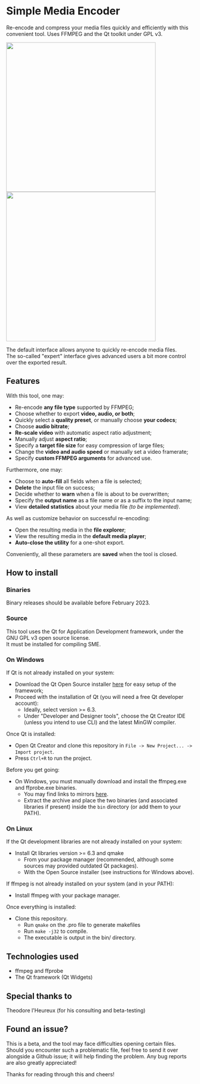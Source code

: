 # Simple Media Encoder
Re-encode and compress your media files quickly and efficiently with this convenient tool. Uses FFMPEG and the Qt toolkit under GPL v3.

<div>
  <img height=400 src=https://user-images.githubusercontent.com/43908636/214199765-8b79ab79-b069-48e8-b41d-de67893a2b1f.png />
  <img height=400 src=https://user-images.githubusercontent.com/43908636/214199849-85893425-2850-44c1-92f8-ff6c2edcb525.png />  
</div>  
  
The default interface allows anyone to quickly re-encode media files.  
The so-called "expert" interface gives advanced users a bit more control over the exported result.
  
## Features
With this tool, one may:

- Re-encode **any file type** supported by FFMPEG;
- Choose whether to export **video, audio, or both**;
- Quickly select a **quality preset**, or manually choose **your codecs**;
- Choose **audio bitrate**;
- **Re-scale video** with automatic aspect ratio adjustment;
- Manually adjust **aspect ratio**;
- Specify a **target file size** for easy compression of large files;
- Change the **video and audio speed** or manually set a video framerate;
- Specify **custom FFMPEG arguments** for advanced use.

Furthermore, one may:

- Choose to **auto-fill** all fields when a file is selected;
- **Delete** the input file on success;
- Decide whether to **warn** when a file is about to be overwritten;
- Specify the **output name** as a file name or as a suffix to the input name;
- View **detailed statistics** about your media file *(to be implemented)*.

As well as customize behavior on successful re-encoding:

- Open the resulting media in the **file explorer**;
- View the resulting media in the **default media player**;
- **Auto-close the utility** for a one-shot export.

Conveniently, all these parameters are **saved** when the tool is closed.

## How to install
### Binaries
Binary releases should be available before February 2023.

### Source
This tool uses the Qt for Application Development framework, under the GNU GPL v3 open source license.  
It must be installed for compiling SME.

### On Windows
If Qt is not already installed on your system:
- Download the Qt Open Source installer <a href=https://www.qt.io/download-qt-installer>here</a> for easy setup of the framework;
- Proceed with the installation of Qt (you will need a free Qt developer account):
  - Ideally, select version >= 6.3.
  - Under "Developer and Designer tools", choose the Qt Creator IDE (unless you intend to use CLI) and the latest MinGW compiler.

Once Qt is installed:
- Open Qt Creator and clone this repository in `File -> New Project... -> Import project`.
- Press `Ctrl+R` to run the project.

Before you get going:
- On Windows, you must manually download and install the ffmpeg.exe and ffprobe.exe binaries.
  - You may find links to mirrors <a href=https://ffmpeg.org/download.html#build-windows>here</a>.
  - Extract the archive and place the two binaries (and associated libraries if present) inside the `bin` directory (or add them to your PATH).
  
### On Linux
If the Qt development libraries are not already installed on your system:
- Install Qt libraries version >= 6.3 and qmake
  - From your package manager (recommended, although some sources may provided outdated Qt packages).
  - With the Open Source installer (see instructions for Windows above).
 
If ffmpeg is not already installed on your system (and in your PATH):
- Install ffmpeg with your package manager.

Once everything is installed:
- Clone this repository.
  - Run `qmake` on the .pro file to generate makefiles
  - Run `make -j32` to compile.
  - The executable is output in the bin/ directory.
  
## Technologies used
- ffmpeg and ffprobe
- The Qt framework (Qt Widgets)

## Special thanks to
Theodore l'Heureux (for his consulting and beta-testing)

## Found an issue?
This is a beta, and the tool may face difficulties opening certain files.  
Should you encounter such a problematic file, feel free to send it over alongside a Github issue; it will help finding the problem.
Any bug reports are also greatly appreciated!

Thanks for reading through this and cheers!
